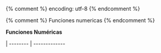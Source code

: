 {% comment %} encoding: utf-8 {% endcomment %}

{% comment %} Funciones numericas {% endcomment %}
 

**Funciones Numéricas**

| -------- | -------------
